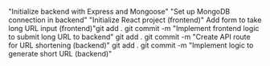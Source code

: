 "Initialize backend with Express and Mongoose"
"Set up MongoDB connection in backend"
"Initialize React project (frontend)"
Add form to take long URL input (frontend)"git add .
git commit -m "Implement frontend logic to submit long URL to backend"
git add .
git commit -m "Create API route for URL shortening (backend)"
git add .
git commit -m "Implement logic to generate short URL (backend)"
